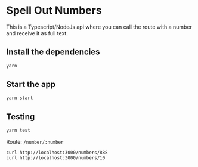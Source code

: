# Spell Out Numbers

This is a Typescript/NodeJs api where you can call the route with a number and receive it as full text.

## Install the dependencies

```bash
yarn
```

## Start the app

```bash
yarn start
```

## Testing

```bash
yarn test
```

Route: `/number/:number`

```
curl http://localhost:3000/numbers/888
curl http://localhost:3000/numbers/10
```
